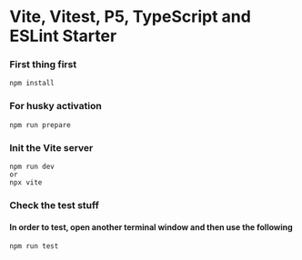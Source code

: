 # Vite, Vitest, P5, TypeScript and ESLint Starter

### First thing first
```
npm install
```

### For husky activation
```
npm run prepare
```

### Init the Vite server
```
npm run dev
or
npx vite
```

### Check the test stuff
#### In order to test, open another terminal window and then use the following
```
npm run test
```
